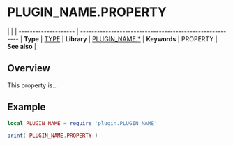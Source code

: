# PLUGIN_NAME.PROPERTY

|                      | 
| -------------------- | --------------------------------------------------------
| __Type__             | [TYPE]()
| __Library__          | [PLUGIN_NAME.*](Readme.markdown)
| __Keywords__         | PROPERTY
| __See also__         | 


## Overview

This property is...


## Example
 
``````lua
local PLUGIN_NAME = require 'plugin.PLUGIN_NAME'

print( PLUGIN_NAME.PROPERTY )
``````